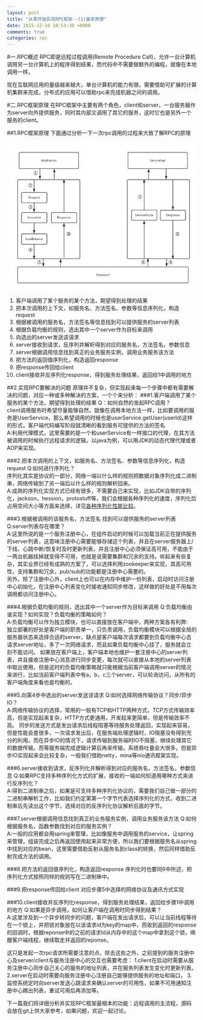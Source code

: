 ```yaml
---
layout: post
title: "从零开始实现RPC框架--(1)基本原理"
date: 2015-12-10 10:53:30 +0800
comments: true
categories: rpc
---
```

#一.RPC概述
RPC即是远程过程调用(Remote Procedure Call)，允许一台计算机调用另一台计算机上的程序得到结果，而代码中不需要做额外的编程，就像在本地调用一样。

现在互联网应用的量级越来越大，单台计算机的能力有限，需要借助可扩展的计算机集群来完成，分布式的应用可以借助rpc来完成机器之间的调用。

#二.RPC框架原理
在RPC框架中主要有两个角色，client和server。一台服务器作为server向外提供服务，同时其内部又调用了其它的服务，这时它也是另外一个服务的client。

##1.RPC框架原理
下面通过分析一下一次rpc调用的过程来大致了解RPC的原理    

![RPC调用流程][rpcflow]

1.  客户端调用了某个服务的某个方法，期望得到处理的结果
2.  把本次调用的上下文，如服务名、方法签名、参数等信息序列化，构造request
3.  根据被调用的服务名，方法签名等信息找到可以提供服务的server列表
4.  根据负载均衡的规则，选出其中一个server作为目标来调用
5.  向选出的server发送该请求
6.  server接收到请求，反序列并解析得到对应的服务名，方法签名，参数信息
7.  server根据调用信息找到真正的业务服务实例，调用业务服务该方法
8.  把方法的返回值序列化，构造返回response
9.  把response传回给client
10.  client接收并反序列化response，得到服务处理结果，返回给1中调用的地方

##2.实现RPC要解决的问题
原理并不复杂，但实现起来每一个步骤中都有需要解决的问题，对应一种或多种解决的方案，一个个来分析：
###1.客户端调用了某个服务的某个方法，期望得到处理的结果
Q：如何自然的发起RPC调用？   
client调用服务时希望尽量能够自然，就像在调用本地方法一样，比如要调用的服务是UserService，那么希望调用的时候也是userService.getUser(userId)这样的形式，客户端代码编写阶段就清晰的看到服务可提供的方法的签名   
A:利用代理模式，这里需要的是一个和userService有一样接口的代理，在其方法被调用的时候执行远程请求的逻辑，以java为例，可以用JDK的动态代理代理或者AOP来实现。

###2.把本次调用的上下文，如服务名、方法签名、参数等信息序列化，构造request
Q:如何进行序列化？   
序列化其实是协议的一部分，网络一端以什么样的规则把数据对象序列化成二进制串，网络传输到了另一端后以什么样的规则解析回来。   
A:成熟的序列化实现方式已经有很多，不需要自己来实现，比如JDK自带的序列化，jackson，hession，protostuff等，我们会根据各种序列化的速度，序列化后占用空间大小等方面来选择，详见[各种序列化性能比较][序列化性能分析]。

###3.根据被调用的该服务名，方法签名 找到可以提供服务的server列表
Q:server列表存在哪里？   
A:这里所说的是一个服务注册中心，在组件启动的时候可以加载当前正在提供服务的server列表，这意味注册中心需要能够存储这个列表，并且在server服务器上/下线、心跳中断/恢复时及时更新列表，并且注册中心必须保证高可用，不能由于一两台机器挂掉就变得不可用，也就是说需要集群和冗余的支持。听起来有些复杂，其实业界已经有成熟的方案了，可以选择利用zookeeper来实现，其高可用性，支持集群和冗余，pub/sub的功能都是注册中心需要的。   
另外，除了注册中心外，client上也可以在内存中维护一份列表，启动时访问注册中心初始化，在注册中心列表变化时接收通知同步修改，这样做的好处是不用每次调用都访问注册中心。

###4.根据负载均衡的规则，选出其中一个server作为目标来调用
Q:负载均衡由谁实现？如何实现？负载均衡的策略如何？   
A:负载均衡可以作为独立模块，也可以直接放在客户端中，两种方案各有利弊:   
独立部署的好处是客户端的职责单一，只负责调用，负载均衡模块可以根据全局的服务器状态来选择合适的server，缺点是客户端每次请求都要到负载均衡中心去请求server地址，多了一次网络请求，而且如果负载均衡中心挂了，服务就会立刻不能访问。
如果放在客户端上，客户端本地也维护一套注册中心的server列表，并且接收注册中心消息进行同步变更，每次就可以直接从本地的server列表中取出使用，但是这时的负载均衡策略就只能根据当前客户端调用server的情况来进行，比如当前客户端列表中有a，b，c三个server，可以轮询访问，从所有的客户端角度来看也是均衡的。

###5.向第4步中选出的server发送该请求
Q:如何选择网络传输协议？同步/异步IO？   
A:网络传输协议的选择，常用的一般有TCP和HTTP两种方式，TCP方式传输效率高，但是实现起来复杂，HTTP方式更通用，开发起来更简单，但是传输效率不高。
同步的发送方式是发出请求后线程阻塞等待服务处理返回，实现起来容易，但是性能会差很多，一次请求发出后，在服务端处理逻辑时，IO阻塞没有得到充分的利用。而在异步IO的情况下，请求传输到服务端时IO不阻塞，继续处理其它的数据传输，而等服务端完成逻辑计算后再来传输，系统吞吐量会大很多。但是异步IO实现起来会比较复杂，一般我们借助netty，mina等nio通讯框架实现。

###6.server接收到请求，反序列化并解析得到对应的服务名，方法签名，参数信息
Q:如果RPC支持多种序列化方式的扩展，接收的一端如何知道用哪种方式来进行反序列化？   
A:得到二进制串之后，如果是可支持多种序列化协议的，需要我们自己做一部分的二进制串解析工作，比如我们约定第第一个字节代表选择序列化的方式，收到二进制串后先读出这个字节，选择对应的反序列化协议解析后面的字节。

###7.server根据调用信息找到真正的业务服务实例，调用业务服务该方法
Q:如何根据服务名，函数参数找到对应的服务实例？   
A:一般的应用都会用spring来管理，比如像服务中调用服务的service，让spring来管理，组装完成之后再返回使用起来非常方便，所以我们要根据服务名从spring中找到对应的bean，这里需要借助反射从服务名到class的转换，然后同样借助反射完成方法的调用。

###8.把方法的返回值序列化，构造返回response
序列化时也要同6中所述，把序列化方式按照同样的规则写在二进制串中。

###9.把response传回给client
对应步骤5中选择的网络协议及通讯方式实现

###10.client接收并反序列化response，得到服务处理结果，返回给步骤1中调用的地方
Q:如果是异步调用，如何让客户端在调用时同步得到结果？   
A:这里涉及到一个异步转同步的问题，客户端在发出请求后，可以让当前线程等待在一个锁上，并把锁对象放在以该请求id为key的map中，而收到返回的response的回调时，根据reponse中的之前的请求Id从内存中的这个map中拿到这个锁，唤醒客户端线程，继续取走并返回的reponse。


这只是发起一次rpc请求所需要注意的点，除去这些之外，之前提到的服务注册中心及server/client与服务注册中心的交互也需要考虑：
1.client在启动时需要从服务注册中心同步自己关心的服务的地址列表，并在服务列表发生变化时更新列表。
2.server在启动时需要向服务注册中心注册自己能够提供服务的地址和端口，
3.监控系统定时向server发送心跳请求来确认server的可用性，如果不可用通知注册中心踢出列表，重试可用后再添加等。

下一篇我们将详细分析并实现RPC框架最根本的功能：远程调用的主流程，源码会放在git上供大家参考，如果问题，欢迎一起讨论。





[rpcflow]:/assets/img/rpc/rpcflow.png
[序列化性能分析]:https://code.google.com/p/thrift-protobuf-compare/wiki/Benchmarking

